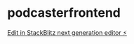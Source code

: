 # podcasterfrontend

[Edit in StackBlitz next generation editor ⚡️](https://stackblitz.com/~/github.com/casualic/podcasterfrontend)